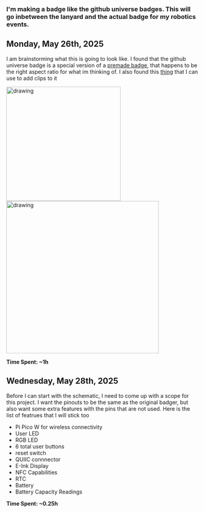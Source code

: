 ### I'm making a badge like the github universe badges. This will go inbetween the lanyard and the actual badge for my robotics events.

## Monday, May 26th, 2025
I am brainstorming what this is going to look like. I found that the github universe badge is a special version of a [premade badge](https://shop.pimoroni.com/products/badger-2040-w?variant=40514062221395), that happens to be the right aspect ratio for what im thinking of.
I also found this [thing](https://www.amazon.com/400Pcs-Premium-Straps-Holders-Badges/dp/B081FB4XFD?source=ps-sl-shoppingads-lpcontext&ref_=fplfs&gQT=1&th=1) that I can use to add clips to it

<img src="https://github.com/user-attachments/assets/cc70fc45-64e6-41ea-9bd3-0940b11b122b" alt="drawing" width="300"/>
<img src="https://github.com/user-attachments/assets/65a888f5-3a3a-4e66-82ea-ba23a63bdac5" alt="drawing" width="400"/>

**Time Spent: ~1h**

## Wednesday, May 28th, 2025
Before I can start with the schematic, I need to come up with a scope for this project. I want the pinouts to be the same as the original badger, but also want some extra features with the pins that are not used. Here is the list of featrues that I will stick too
- Pi Pico W for wireless connectivity
- User LED
- RGB LED
- 6 total user buttons
- reset switch
- QUIIC connnector
- E-Ink Display
- NFC Capabilities
- RTC
- Battery
- Battery Capacity Readings

**Time Spent: ~0.25h**
